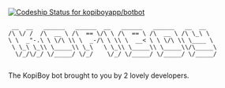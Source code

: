 [ ![Codeship Status for kopiboyapp/botbot](https://app.codeship.com/projects/22a188b0-a0e1-0134-9634-3ef013e8cc8e/status?branch=master)](https://app.codeship.com/projects/189783)

```
 __  __   ______   ______  __   ______   ______   __  __    
/\ \/ /  /\  __ \ /\  == \/\ \ /\  == \ /\  __ \ /\ \_\ \   
\ \  _"-.\ \ \/\ \\ \  _-/\ \ \\ \  __< \ \ \/\ \\ \____ \  
 \ \_\ \_\\ \_____\\ \_\   \ \_\\ \_____\\ \_____\\/\_____\ 
  \/_/\/_/ \/_____/ \/_/    \/_/ \/_____/ \/_____/ \/_____/ 
                                                            
```
The KopiBoy bot brought to you by 2 lovely developers.